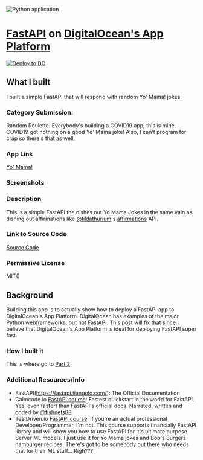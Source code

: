 ![Python application](https://github.com/mrcartoonster/fastapi_DOapp/workflows/Python%20application/badge.svg)

# [FastAPI](https://fastapi.tiangolo.com/) on [DigitalOcean's App Platform](https://m.do.co/c/beef14f5483f)

[![Deploy to DO](https://mp-assets1.sfo2.digitaloceanspaces.com/deploy-to-do/do-btn-blue.svg)](https://cloud.digitalocean.com/apps/new?repo=https://github.com/{mrcartoonster}/{fastapi_DOapp}/tree/{main})

## What I built

I built a simple FastAPI that will respond with random Yo' Mama! jokes.

### Category Submission:

Random Roulette. Everybody's building a COVID19 app; this is mine. COVID19 got
nothing on a good Yo' Mama joke! Also, I can't program for crap so there's that
as well.


### App Link

[Yo' Mama!](https://fastapi-d-oapp-tjgd2.ondigitalocean.app/)


### Screenshots


### Description

This is a simple FastAPI the dishes out Yo Mama Jokes in the same vain as dishing out affirmations like [@tildathurium](https://twitter.com/annthurium)'s [affirmations](https://www.affirmations.dev/) API.

### Link to Source Code

[Source Code](https://github.com/mrcartoonster/fastapi_DOapp)

### Permissive License

MIT()

## Background

Building this app is to actually show how to deploy a FastAPI app
to DigitalOcean's App Platform. DigitalOcean has examples of the major Python
webframeworks, but not FastAPI. This post will fix that since I believe that
DigitalOcean's App Platform is ideal for deploying FastAPI super fast.

### How I built it

This is where go to [Part 2]()

### Additional Resources/Info

* FastAPI(https://fastapi.tiangolo.com/): The Official Documentation
* Calmcode.io [FastAPI course](https://calmcode.io/fastapi/hello-world.html):
  Fastest quickstart in the world for FastAPI. Yes, even fastert than FastAPI's
official docs. Narrated, written and coded by
[@fishnets88](https://twitter.com/fishnets88).
* TestDriven.io [FastAPI course](https://testdriven.io/courses/tdd-fastapi/?utm_source=mrcartoonster): If you're an actual professional Developer/Programmer, I'm not. This course supports financially FastAPI library and will show you how to use FastAPI for it's ultimate purpose. Server ML models. I just use it for Yo Mama jokes and Bob's Burgers hamburger recipes. There's got to be somebody out there who needs that for their ML stuff... Righ???
